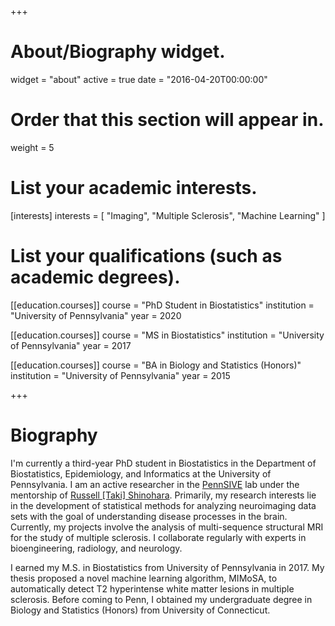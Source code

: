 +++
# About/Biography widget.
widget = "about"
active = true
date = "2016-04-20T00:00:00"

# Order that this section will appear in.
weight = 5

# List your academic interests.
[interests]
  interests = [
    "Imaging",
    "Multiple Sclerosis",
    "Machine Learning"
  ]

# List your qualifications (such as academic degrees).
[[education.courses]]
  course = "PhD Student in Biostatistics"
  institution = "University of Pennsylvania"
  year = 2020

[[education.courses]]
  course = "MS in Biostatistics"
  institution = "University of Pennsylvania"
  year = 2017

[[education.courses]]
  course = "BA in Biology and Statistics (Honors)"
  institution = "University of Pennsylvania"
  year = 2015
 
+++

# Biography

I'm currently a third-year PhD student in Biostatistics in the Department of Biostatistics, Epidemiology, and Informatics at the University of Pennsylvania. I am an active researcher in the [PennSIVE](https://www.med.upenn.edu/pennsive/) lab under the mentorship of [Russell [Taki] Shinohara](https://www.med.upenn.edu/pennsive/personnel.html). Primarily, my research interests lie in the development of statistical methods for analyzing neuroimaging data sets with the goal of understanding disease processes in the brain. Currently,  my projects involve the analysis of multi-sequence structural MRI for the study of multiple sclerosis.  I collaborate regularly with experts in bioengineering, radiology, and neurology. 

I earned my M.S. in Biostatistics from University of Pennsylvania in 2017. My thesis proposed a novel machine learning algorithm, MIMoSA, to automatically detect T2 hyperintense white matter lesions in multiple sclerosis. Before coming to Penn, I obtained my undergraduate degree in Biology and Statistics (Honors) from University of Connecticut.